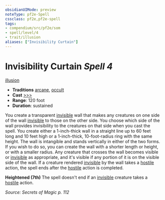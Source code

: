 ```yaml
---
obsidianUIMode: preview
noteType: pf2e-Spell
cssclass: pf2e,pf2e-spell
tags:
- compendium/src/pf2e/som
- spell/level/4
- trait/illusion
aliases: ["Invisibility Curtain"]
---
```

# Invisibility Curtain *Spell 4*   
[illusion](rules/traits/illusion.md "Illusion School Trait")  

- **Traditions** [arcane](rules/traits/arcane.md "Arcane Tradition Trait"), [occult](rules/traits/occult.md "Occult Tradition Trait")
- **Cast** [>>>](rules/core-rulebook/chapter-9-playing-the-game.md#Actions "Three-Action") 
- **Range**: 120 foot
- **Duration**: sustained

You create a transparent [invisible](rules/conditions.md#Invisible) wall that makes any creatures on one side of the wall [invisible](rules/conditions.md#Invisible) to those on the other side. You choose which side of the wall provides invisibility to the creatures on that side when you cast the spell. You create either a 1-inch-thick wall in a straight line up to 60 feet long and 10 feet high or a 1-inch-thick, 10-foot-radius ring with the same height. The wall is intangible and stands vertically in either of the two forms. If you wish to do so, you can create the wall with a shorter length or height, or with a smaller radius. Any creature that crosses the wall becomes visible or [invisible](rules/conditions.md#Invisible) as appropriate, and it's visible if any portion of it is on the visible side of the wall. If a creature rendered [invisible](rules/conditions.md#Invisible) by the wall takes a [hostile](rules/conditions.md#Hostile) action, the spell ends after the [hostile](rules/conditions.md#Hostile) action is completed.

**Heightened (7th)** The spell doesn't end if an [invisible](rules/conditions.md#Invisible) creature takes a [hostile](rules/conditions.md#Hostile) action.

*Source: Secrets of Magic p. 112*